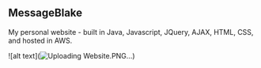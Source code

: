 ## MessageBlake

My personal website - built in Java, Javascript, JQuery, AJAX, HTML, CSS, and hosted in AWS. 

![alt text](![Uploading Website.PNG…]())
